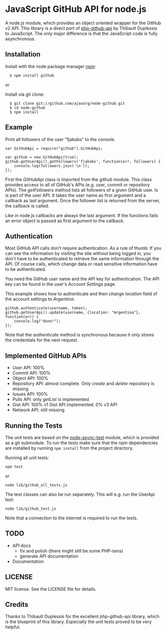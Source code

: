 # JavaScript GitHub API for node.js

A node.js module, which provides an object oriented wrapper for the GitHub v2 API. This library is a direct port of [php-github-api](http://github.com/ornicar/php-github-api) by Thibault Duplessis to JavaScript. The only major difference is that the JavaScript code is fully asynchronous.

## Installation

  Install with the node package manager [npm](http://npmjs.org/):

      $ npm install github

or

  Install via git clone:

      $ git clone git://github.com/ajaxorg/node-github.git
      $ cd node-github
      $ npm install

## Example

Print all followers of the user "fjakobs" to the console.

    var GitHubApi = require("github").GitHubApi;

    var github = new GitHubApi(true);
    github.getUserApi().getFollowers('fjakobs', function(err, followers) {
        console.log(followers.join('\n'));
    });

First the _GitHubApi_ class is imported from the _github_ module. This class provides access to all of GitHub's APIs (e.g. user, commit or repository APIs). The _getFollowers_ method lists all followers of a given GitHub user. Is is part of the user API. It takes the user name as first argument and a callback as last argument. Once the follower list is returned from the server, the callback is called.

Like in node.js callbacks are always the last argument. If the functions fails an error object is passed as first argument to the callback.

## Authentication

Most GitHub API calls don't require authentication. As a rule of thumb: If you can see the information by visiting the site without being logged in, you don't have to be authenticated to retrieve the same information through the API. Of course calls, which change data or read sensitive information have to be authenticated.

You need the GitHub user name and the API key for authentication. The API key can be found in the user's _Account Settings_ page.

This example shows how to authenticate and then change _location_ field of the account settings to _Argentina_:

    github.authenticate(username, token);
    github.getUserApi().update(username, {location: "Argentina"}, function(err) {
        console.log("done!");
    });

Note that the _authenticate_ method is synchronous because it only stores the credentials for the next request.

## Implemented GitHub APIs

* User API: 100%
* Commit API: 100%
* Object API: 100%
* Repository API: almost complete. Only _create_ and _delete_ repository is missing
* Issues API: 100%
* Pulls API: only _getList_ is implemented
* Gist API: 100% v1 Gist API implemented. 0% v3 API
* Network API: still missing

## Running the Tests

The unit tests are based on the [node-async-test](http://github.com/bentomas/node-async-testing) module, which is provided as a git submodule. To run the tests make sure that the npm dependencies are installed by running `npm install` from the project directory.

Running all unit tests:

    npm test

or

    node lib/github_all_tests.js

The test classes can also be run separately. This will e.g. run the UserApi test:

    node lib/github_test.js

Note that a connection to the internet is required to run the tests.

## TODO

* API docs
  * fix and polish (there might still be some PHP-isms)
  * generate API documentation
* Documentation

## LICENSE

MIT license. See the LICENSE file for details.

## Credits

Thanks to Thibault Duplessis for the excellent php-github-api library, which is the blueprint of this library. Especially the unit tests proved to be very helpful.
